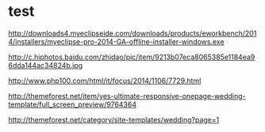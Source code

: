 test
====
http://downloads4.myeclipseide.com/downloads/products/eworkbench/2014/installers/myeclipse-pro-2014-GA-offline-installer-windows.exe



http://c.hiphotos.baidu.com/zhidao/pic/item/9213b07eca8065385e1184ea96dda144ac34824b.jpg



http://www.php100.com/html/it/focus/2014/1106/7729.html

http://themeforest.net/item/yes-ultimate-responsive-onepage-wedding-template/full_screen_preview/9764364

http://themeforest.net/category/site-templates/wedding?page=1

